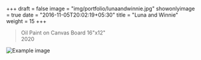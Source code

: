 +++
draft = false
image = "img/portfolio/lunaandwinnie.jpg"
showonlyimage = true
date = "2016-11-05T20:02:19+05:30"
title = "Luna and Winnie"
weight = 15
+++

>Oil Paint on Canvas Board
>16"x12"   
>2020  
<!--more-->

![Example image](/img/portfolio/lunaandwinnie.jpg)


